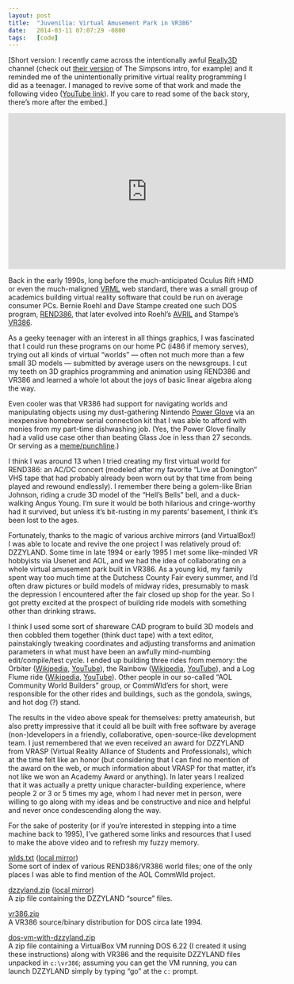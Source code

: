 ```yaml
---
layout: post
title:  "Juvenilia: Virtual Amusement Park in VR386"
date:   2014-03-11 07:07:29 -0800
tags:   [code]
---
```

[Short version: I recently came across the intentionally awful
[Really3D](https://www.youtube.com/user/really3d) channel (check out
[their version](https://www.youtube.com/watch?v=W5YhguVao0U&list=TLQVjiq8GDBPdFNnAmlS8Syhi0XhRhqVTS)
of The Simpsons intro, for example) and it reminded me of the
unintentionally primitive virtual reality programming I did as a
teenager.
I managed to revive some of that work and made the following video
([YouTube link](https://youtu.be/Owh3eOKZPYs)).
If you care to read some of the back story, there’s more after the embed.]

<div class="video-container">
<iframe class="video-embed" width="560" height="315" src="https://youtube.com/embed/Owh3eOKZPYs" frameborder="0" allowfullscreen></iframe>
</div>

Back in the early 1990s, long before the much-anticipated Oculus Rift
HMD or even the much-maligned
[VRML](https://en.wikipedia.org/wiki/VRML) web standard, there was a small
group of academics building virtual reality software that could be
run on average consumer PCs.
Bernie Roehl and Dave Stampe created one such DOS program,
[REND386](https://ece.uwaterloo.ca/~broehl/rend386.html),
that later evolved into Roehl’s
[AVRIL](https://ece.uwaterloo.ca/~broehl/avril.html) and Stampe’s
[VR386](https://groups.google.com/forum/#!topic/sci.virtual-worlds/8aQEu-WiknI).

As a geeky teenager with an interest in all things graphics, I was
fascinated that I could run these programs on our home PC (i486 if
memory serves), trying out all kinds of virtual “worlds” — often not
much more than a few small 3D models — submitted by average users
on the newsgroups. I cut my teeth on 3D graphics programming and
animation using REND386 and VR386 and learned a whole lot about
the joys of basic linear algebra along the way.

Even cooler was that VR386 had support for navigating worlds and
manipulating objects using my dust-gathering Nintendo
[Power Glove](https://en.wikipedia.org/wiki/Power_Glove) via an
inexpensive homebrew serial connection kit that I was able to
afford with monies from my part-time dishwashing job. (Yes,
the Power Glove finally had a valid use case other than beating
Glass Joe in less than 27 seconds. Or serving as a
[meme/punchline](https://youtube.com/watch?v=KZErvASwdlU).)

I think I was around 13 when I tried creating my first virtual world
for REND386: an AC/DC concert (modeled after my favorite
“Live at Donington” VHS tape that had probably already been worn out
by that time from being played and rewound endlessly).
I remember there being a golem-like Brian Johnson, riding a crude 3D
model of the “Hell’s Bells” bell, and a duck-walking Angus Young.
I’m sure it would be both hilarious and cringe-worthy had it survived,
but unless it’s bit-rusting in my parents’ basement, I think it’s
been lost to the ages.

Fortunately, thanks to the magic of various archive mirrors
(and VirtualBox!) I was able to locate and revive the one project I
was relatively proud of: DZZYLAND.
Some time in late 1994 or early 1995 I met some like-minded VR hobbyists
via Usenet and AOL, and we had the idea of collaborating on a whole
virtual amusement park built in VR386.
As a young kid, my family spent way too much time at the Dutchess
County Fair every summer, and I’d often draw pictures or build models
of midway rides, presumably to mask the depression I encountered after
the fair closed up shop for the year.
So I got pretty excited at the prospect of building ride models with
something other than drinking straws.

I think I used some sort of shareware CAD program to build 3D models
and then cobbled them together (think duct tape) with a text editor,
painstakingly tweaking coordinates and adjusting transforms and animation
parameters in what must have been an awfully mind-numbing edit/compile/test
cycle.
I ended up building three rides from memory: the
Orbiter ([Wikipedia](https://en.wikipedia.org/wiki/Orbiter_(ride)),
[YouTube](https://www.youtube.com/watch?v=o4_u_EvAmlg)),
the Rainbow ([Wikipedia](https://en.wikipedia.org/wiki/Rainbow_(ride)),
[YouTube](https://www.youtube.com/watch?v=QyIAJ_U4gvw)),
and a Log Flume ride ([Wikipedia](https://en.wikipedia.org/wiki/Log_flume_(ride)),
[YouTube](https://www.youtube.com/watch?v=o7oysK-Jr5U)).
Other people in our so-called “AOL Community World Builders” group, or
CommWld’ers for short, were responsible for the other rides and buildings,
such as the gondola, swings, and hot dog (?) stand.

The results in the video above speak for themselves: pretty amateurish,
but also pretty impressive that it could all be built with free software
by average (non-)developers in a friendly, collaborative, open-source-like
development team.
I just remembered that we even received an award for DZZYLAND from VRASP
(Virtual Reality Alliance of Students and Professionals), which at the time
felt like an honor (but considering that I can find no mention of the award
on the web, or much information about VRASP for that matter, it’s not like
we won an Academy Award or anything).
In later years I realized that it was actually a pretty unique character-building
experience, where people 2 or 3 or 5 times my age, whom I had never met in
person, were willing to go along with my ideas and be constructive and nice
and helpful and never once condescending along the way.

For the sake of posterity (or if you’re interested in stepping into a time
machine back to 1995), I’ve gathered some links and resources that I used
to make the above video and to refresh my fuzzy memory.

[wlds.txt](https://www.ibiblio.org/pub/academic/computer-science/virtual-reality/rend386/worlds/wlds.txt)
([local mirror](/files/dzzyland/wlds.txt))
<br/>
Some sort of index of various REND386/VR386 world files; one of the only places
I was able to find mention of the AOL CommWld project.

[dzzyland.zip](ftp://ftp.ibiblio.org/pub/academic/computer-science/virtual-reality/rend386/worlds/dzzyland.zip)
([local mirror](/files/dzzyland/dzzyland.zip))
<br/>
A zip file containing the DZZYLAND “source” files.

[vr386.zip](ftp://ftp.pgp.net/pub/sci/virtual-reality/software/vr386/vr386.zip)
<br/>
A VR386 source/binary distribution for DOS circa late 1994.

[dos-vm-with-dzzyland.zip](https://www.dropbox.com/s/td8zmuwsizpswkr/dos-vm-with-dzzyland.zip?dl=0)
<br/>
A zip file containing a VirtualBox VM running DOS 6.22 (I created it using these
instructions) along with VR386 and the requisite DZZYLAND files unpacked in
`c:\vr386`; assuming you can get the VM running, you can launch DZZYLAND simply
by typing “go” at the `c:` prompt.
